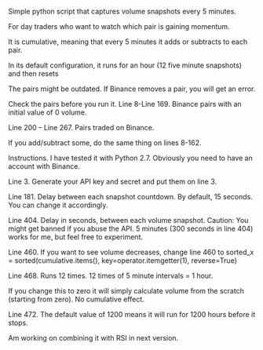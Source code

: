 Simple python script that captures volume snapshots every 5 minutes.  

For day traders who want to watch which pair is gaining momentum.  

It is cumulative, meaning that every 5 minutes it adds or subtracts to each pair. 

In its default configuration, it runs for an hour (12 five minute snapshots) and then resets

The pairs might be outdated. If Binance removes a pair, you will get an error. 

Check the pairs before you run it. Line 8-Line 169. Binance pairs with an initial value of 0 volume.

Line 200 – Line 267. Pairs traded on Binance. 

If you add/subtract some, do the same thing on lines 8-162.

Instructions.
I have tested it with Python 2.7. Obviously you need to have an account with Binance.

Line 3. Generate your API key and secret and put them on line 3.

Line 181. Delay between each snapshot countdown. By default, 15 seconds. You can change it accordingly.

Line 404. Delay in seconds, between each volume snapshot. Caution: You might get banned if you abuse the API. 
5 minutes (300 seconds in line 404) works for me, but feel free to experiment.

Line 460. If you want to see volume decreases, change line 460 to 
sorted_x = sorted(cumulative.items(), key=operator.itemgetter(1), reverse=True)

Line 468. Runs 12 times. 12 times of 5 minute intervals = 1 hour. 

If you change this to zero it will simply calculate volume from the scratch (starting from zero). No cumulative effect.

Line 472. The default value of 1200 means it will run for 1200 hours before it stops. 

Am working on combining it with RSI in next version.

